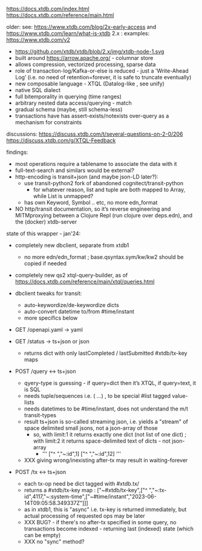 
https://docs.xtdb.com/index.html
https://docs.xtdb.com/reference/main.html

older:
 see: https://www.xtdb.com/blog/2x-early-access  and  https://www.xtdb.com/learn/what-is-xtdb 2.x :
 examples: https://www.xtdb.com/v2  


* https://github.com/xtdb/xtdb/blob/2.x/img/xtdb-node-1.svg
* built around https://arrow.apache.org/  - columnar store
* allows compression, vectorized processing, sparse data
* role of transaction-log/Kafka-or-else is reduced - just a 'Write-Ahead Log’ (i.e. no need of retention=forever, it is safe to truncate eventually) 
* new composable language - XTQL (Datalog-like , see unify)
* native SQL dialect
* full bitemporality in querying (time ranges)
* arbitrary nested data access/querying - match
* gradual schema (maybe, still schema-less)
* transactions have has assert-exists/notexists over-query as a mechanism for constraints

discussions: 
 https://discuss.xtdb.com/t/several-questions-on-2-0/206 
 https://discuss.xtdb.com/g/XTQL-Feedback

findings:
* most operations require a tablename to associate the data with it
* full-text-search and similars would be external?
* http-encoding is transit+json (and maybe json-LD later?):
  * use transit-python2 fork of abandoned cognitect/transit-python 
    * for whatever reason, list and tuple are both mapped to Array, while List is unmapped?
  * has own Keyword, Symbol .. etc, no more edn_format
* NO http/transit documentation, so it’s reverse engineering and MITMproxying between a Clojure Repl (run clojure over deps.edn), and the (docker) xtdb-server

state of this wrapper - jan'24:
* completely new dbclient, separate from xtdb1
	* no more edn/edn_format ; base.qsyntax.sym/kw/kw2 should be copied if needed 
* completely new qs2 xtql-query-builder, as of https://docs.xtdb.com/reference/main/xtql/queries.html
* dbclient tweaks for transit:
	* auto-keywordize/de-keywordize dicts
	* auto-convert datetime to/from #time/instant
	* more specifics below

* GET /openapi.yaml -> yaml
* GET /status → ts+json or json
	* returns dict with only lastCompleted / lastSubmitted #xtdb/tx-key maps
* POST /query ↔︎ ts+json
  * qyery-type is guessing - if query=dict then it’s XTQL, if query=text, it is SQL
  * needs tuple/sequences i.e. (<operator> ...) , to be special #list tagged value-lists 
  * needs datetimes to be #time/instant, does not understand the m/t transit-types
  *	result ts+json is so-called streaming json, i.e. yields a "stream" of space delimited small jsons, not a json-array of those
  	* so, with limit:1 it returns exactly one dict (not list of one dict) ; with limit:2 it returns space-delimited text of dicts - not json-array 
		*  ''' ["^ ","~:id",1] ["^ ","~:id",12] '''
  * XXX giving wrong/inexisting after-tx may result in waiting-forever 
* POST /tx ↔︎ ts+json 
	* each tx-op need be dict tagged with #xtdb.tx/<op>
	* returns a #xtdb/tx-key map : ["~#xtdb/tx-key",["^ ","~:tx-id",4117,"~:system-time",["~#time/instant","2023-06-14T09:05:58.349337Z"]]] 
	* as in xtdb1, this is "async" i.e. tx-key is returned immediately, but actual processing of requested ops may be later
  * XXX BUG? - if there's no after-tx specified in some query, no transactions become indexed - returning last (indexed) state (which can be empty)
  * XXX no "sync" method?

